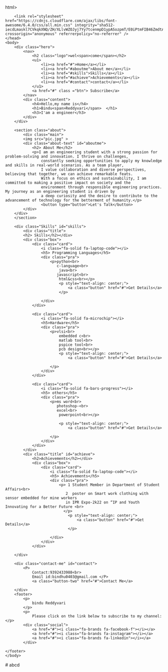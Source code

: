 html>
    <head>
        <title>Bindu's Portfolio</title>
        <link rel="stylesheet" type="text/css" href="style.css">
        <link ref="preconnect" href="http://fonts.gstatic.com">
        <link href="https://fonts.googleapis.com/css?family=Josefin+Sans: ital, wght@0,100;0 ,200;0,300;0,400; 0,500; 0,600; 0,700; 1,100; 1, 200;1, 300; 1,400; 1,500; 1,600; 1, 700&displa y=swap" rel="stylesheet">

        <link rel="stylesheet" href="https://cdnjs.cloudflare.com/ajax/libs/font-awesome/6.4.0/css/all.min.css" integrity="sha512-iecdLmaskl7CVkqkXNQ/ZH/XLlvWZOJyj7Yy7tcenmpD1ypASozpmT/E0iPtmFIB46ZmdtAc9eNBvH0H/ZpiBw==" crossorigin="anonymous" referrerpolicy="no-referrer" />
    </head>
    <body>
        <div class="hero">
            <nav>
                <h2 class="logo">wel<span>come</span></h2>
                <u1>
                    <li><a href="#">Home</a></li>
                    <li><a href="#aboutme">About me</a></li>
                    <li><a href="#skills">Skills</a></li>
                    <li><a href="#achieve">Achievements</a></li>
                    <li><a href="#contact">contact</a></li>
                </u1>
                <a href="#" class ="btn"> Subscribe</a>
            </nav>
            <div class="content">
                <h4>Hello,my name is</h4>
                <h1>Bindu<span>Reddyvari</span>  </h1>
                <h3>I'am a engineer</h3>
            </div>
        </div>

        <section class="about">
            <div class="main">
            <img src="pic.jpg" >
            <div class="about-text" id="aboutme">
                <h2> About Me</h2>
                <p>I am an engineering student with a strong passion for problem-solving and innovation. I thrive on challenges,
                    constantly seeking opportunities to apply my knowledge and skills in real-world scenarios. As a team player,
                    I value collaboration and diverse perspectives, believing that together, we can achieve remarkable feats.
                    With a focus on ethics and sustainability, I am committed to making a positive impact on society and the
                    environment through responsible engineering practices. My journey as an engineering student is driven by 
                    a deep curiosity and the desire to contribute to the advancement of technology for the betterment of humanity.</p>
                    <button type="button">Let's Talk</button>
            </div>
        </div>
        </section>

        <div class="Skills" id="skills">
            <div class="title">
            <h2> Skills</h2></div>
            <div class="box">
                <div class="card">
                    <i class="fa-solid fa-laptop-code"></i>
                    <h5> Programming Languages</h5>
                    <div class="pra">
                        <p>python<br>
                           c-language<br>
                            java<br>
                           javascript<br>
                            html&css<br></p>
                            <p style="text-align: center;">
                                <a class="button" href="#">Get Details</a>
                            </p>

                    </div>
                </div>

                <div class="card">
                    <i class="fa-solid fa-microchip"></i>                    
                    <h5>Hardware</h5>
                    <div class="pra">
                        <p>vlsi<br>
                            embedded c<br>
                            matlab tool<br>
                            pspice tool<br>
                            pcb design<br></p>
                            <p style="text-align: center;">
                                <a class="button" href="#">Get Details</a>

                        </p>
                    </div>
                </div>

                <div class="card">
                    <i class="fa-solid fa-bars-progress"></i>
                    <h5> others</h5>
                    <div class="pra">
                        <p>ms word<br>
                           photoshop-<br>
                           excel<br>
                            powerpoint<br></p>

                            <p style="text-align: center;">
                                <a class="button" href="#">Get Details</a>

                        </p>
                    </div>
                </div>
            </div>
            <div class="title" id="achieve">
                <h2>Achievements</h2></div>
                <div class="box">
                    <div class="card">
                        <i class="fa-solid fa-laptop-code"></i>
                        <h5> Achievements</h5>
                        <div class="pra">
                            <p> 1 Student Member in Department of Student Affairs<br>
                               2  poster on Smart work clothing with sensor embedded for mine workers 
                               in IPR Expo-2k22 on “IP and Youth Innovating for a Better Future <br>     
                              </p>
                                <p style="text-align: center;">
                                    <a class="button" href="#">Get Details</a>
                                </p>

                        </div>
                    </div>
                </div>

        </div>

        <div class="contact-me" id="contact">
            <P>
                Contact:9392433988<br>
                Email id:bindhu0403@gmail.com </P>
                <a class="button-two" href="#">Contact Me</a>

        </div>
        <footer>
            <p>
                bindu Reddyvari
            </p>
            <p>
                Please click on the link below to subscribe to my channel:</p>
            <div class="social">
                <a href="#"><i class="fa-brands fa-facebook-f"></i></a>
                <a href="#"><i class="fa-brands fa-instagram"></i></a>
                <a href="#"><i class="fa-brands fa-linkedin"></i></a>
            </div>

    </footer>
    </body>
</html># abcd
